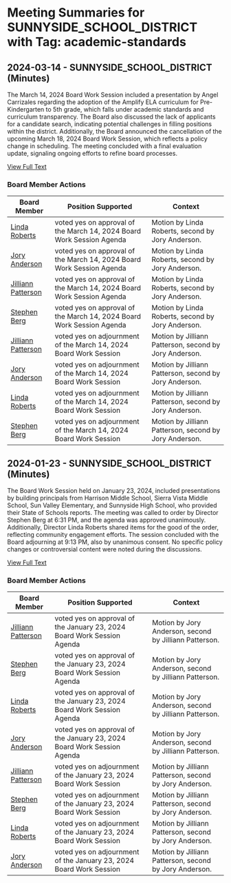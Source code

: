 # Meeting Summaries for SUNNYSIDE_SCHOOL_DISTRICT with Tag: academic-standards

## 2024-03-14 - SUNNYSIDE_SCHOOL_DISTRICT (Minutes)

The March 14, 2024 Board Work Session included a presentation by Angel Carrizales regarding the adoption of the Amplify ELA curriculum for Pre-Kindergarten to 5th grade, which falls under academic standards and curriculum transparency. The Board also discussed the lack of applicants for a candidate search, indicating potential challenges in filling positions within the district. Additionally, the Board announced the cancellation of the upcoming March 18, 2024 Board Work Session, which reflects a policy change in scheduling. The meeting concluded with a final evaluation update, signaling ongoing efforts to refine board processes.

[View Full Text](https://raw.githubusercontent.com/VoronoiPerspectives/WashingtonStateSchoolBoardExplorer/refs/heads/main/data/countries/usa/states/wa/counties/yakima/school_boards/sunnyside_school_district/2024/2024-03-14-minutes.txt)

### Board Member Actions

| Board Member | Position Supported | Context |
|--------------|--------------------|---------|
| [Linda Roberts](board_member_356.md) | voted yes on approval of the March 14, 2024 Board Work Session Agenda | Motion by Linda Roberts, second by Jory Anderson. |
| [Jory Anderson](board_member_358.md) | voted yes on approval of the March 14, 2024 Board Work Session Agenda | Motion by Linda Roberts, second by Jory Anderson. |
| [Jilliann Patterson](board_member_357.md) | voted yes on approval of the March 14, 2024 Board Work Session Agenda | Motion by Linda Roberts, second by Jory Anderson. |
| [Stephen Berg](board_member_359.md) | voted yes on approval of the March 14, 2024 Board Work Session Agenda | Motion by Linda Roberts, second by Jory Anderson. |
| [Jilliann Patterson](board_member_357.md) | voted yes on adjournment of the March 14, 2024 Board Work Session | Motion by Jilliann Patterson, second by Jory Anderson. |
| [Jory Anderson](board_member_358.md) | voted yes on adjournment of the March 14, 2024 Board Work Session | Motion by Jilliann Patterson, second by Jory Anderson. |
| [Linda Roberts](board_member_356.md) | voted yes on adjournment of the March 14, 2024 Board Work Session | Motion by Jilliann Patterson, second by Jory Anderson. |
| [Stephen Berg](board_member_359.md) | voted yes on adjournment of the March 14, 2024 Board Work Session | Motion by Jilliann Patterson, second by Jory Anderson. |

## 2024-01-23 - SUNNYSIDE_SCHOOL_DISTRICT (Minutes)

The Board Work Session held on January 23, 2024, included presentations by building principals from Harrison Middle School, Sierra Vista Middle School, Sun Valley Elementary, and Sunnyside High School, who provided their State of Schools reports. The meeting was called to order by Director Stephen Berg at 6:31 PM, and the agenda was approved unanimously. Additionally, Director Linda Roberts shared items for the good of the order, reflecting community engagement efforts. The session concluded with the Board adjourning at 9:13 PM, also by unanimous consent. No specific policy changes or controversial content were noted during the discussions.

[View Full Text](https://raw.githubusercontent.com/VoronoiPerspectives/WashingtonStateSchoolBoardExplorer/refs/heads/main/data/countries/usa/states/wa/counties/yakima/school_boards/sunnyside_school_district/2024/2024-01-23-minutes.txt)

### Board Member Actions

| Board Member | Position Supported | Context |
|--------------|--------------------|---------|
| [Jilliann Patterson](board_member_357.md) | voted yes on approval of the January 23, 2024 Board Work Session Agenda | Motion by Jory Anderson, second by Jilliann Patterson. |
| [Stephen Berg](board_member_359.md) | voted yes on approval of the January 23, 2024 Board Work Session Agenda | Motion by Jory Anderson, second by Jilliann Patterson. |
| [Linda Roberts](board_member_356.md) | voted yes on approval of the January 23, 2024 Board Work Session Agenda | Motion by Jory Anderson, second by Jilliann Patterson. |
| [Jory Anderson](board_member_358.md) | voted yes on approval of the January 23, 2024 Board Work Session Agenda | Motion by Jory Anderson, second by Jilliann Patterson. |
| [Jilliann Patterson](board_member_357.md) | voted yes on adjournment of the January 23, 2024 Board Work Session | Motion by Jilliann Patterson, second by Jory Anderson. |
| [Stephen Berg](board_member_359.md) | voted yes on adjournment of the January 23, 2024 Board Work Session | Motion by Jilliann Patterson, second by Jory Anderson. |
| [Linda Roberts](board_member_356.md) | voted yes on adjournment of the January 23, 2024 Board Work Session | Motion by Jilliann Patterson, second by Jory Anderson. |
| [Jory Anderson](board_member_358.md) | voted yes on adjournment of the January 23, 2024 Board Work Session | Motion by Jilliann Patterson, second by Jory Anderson. |

